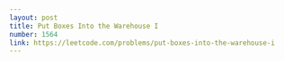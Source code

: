 ```yaml
---
layout: post
title: Put Boxes Into the Warehouse I
number: 1564
link: https://leetcode.com/problems/put-boxes-into-the-warehouse-i
---
```

